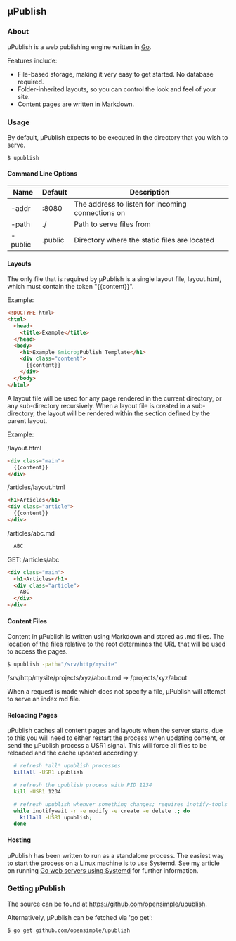 ## &micro;Publish

### About

&micro;Publish is a web publishing engine written in [Go](http://golang.org).

Features include:

- File-based storage, making it very easy to get started. No database required.
- Folder-inherited layouts, so you can control the look and feel of your site.
- Content pages are written in Markdown.

### Usage

By default, &micro;Publish expects to be executed in the directory that you wish 
to serve.

``` bash
$ upublish
```


#### Command Line Options

Name      | Default       | Description
----------|---------------|---------------------------------------------------
-addr     | :8080         | The address to listen for incoming connections on
-path     | ./            | Path to serve files from
-public   | .public       | Directory where the static files are located


#### Layouts
The only file that is required by &micro;Publish is a single layout file, 
layout.html, which must contain the token "{{content}}".

Example:

``` HTML
<!DOCTYPE html>
<html>
  <head>
    <title>Example</title>
  </head>
  <body>
    <h1>Example &micro;Publish Template</h1>
    <div class="content">
      {{content}}
    </div>
  </body>
</html>
```

A layout file will be used for any page rendered in the current directory,
or any sub-directory recursively. When a layout file is created in a
sub-directory, the layout will be rendered within the section defined by
the parent layout.

Example:


/layout.html

``` HTML
<div class="main">
  {{content}}
</div>
```

/articles/layout.html

``` HTML
<h1>Articles</h1>
<div class="article">
  {{content}}
</div>
```

/articles/abc.md

``` MarkDown
  ABC
```

GET: /articles/abc

``` HTML
<div class="main">
  <h1>Articles</h1>
  <div class="article">
    ABC
  </div>
</div>
```

#### Content Files

Content in &micro;Publish is written using Markdown and stored as .md files.
The location of the files relative to the root determines the URL that will 
be used to access the pages.

``` Bash
$ upublish -path="/srv/http/mysite"
```

/srv/http/mysite/projects/xyz/about.md -> /projects/xyz/about


When a request is made which does not specify a file, &micro;Publish will 
attempt to serve an index.md file.

#### Reloading Pages

&micro;Publish caches all content pages and layouts when the server starts,
due to this you will need to either restart the process when updating content,
or send the &micro;Publish process a USR1 signal. This will force all files 
to be reloaded and the cache updated accordingly.

``` Bash
  # refresh *all* upublish processes
  killall -USR1 upublish

  # refresh the upublish process with PID 1234
  kill -USR1 1234

  # refresh upublish whenver something changes; requires inotify-tools
  while inotifywait -r -e modify -e create -e delete .; do 
    killall -USR1 upublish; 
  done
```

#### Hosting

&micro;Publish has been written to run as a standalone process. The easiest
way to start the process on a Linux machine is to use Systemd. See my article
on running [Go web servers using Systemd](http://paulsamways.com/articles/go-systemd) for further information.

### Getting &micro;Publish

The source can be found at https://github.com/opensimple/upublish.

Alternatively, &micro;Publish can be fetched via 'go get':

``` Bash
$ go get github.com/opensimple/upublish
```
